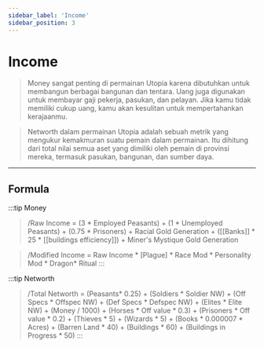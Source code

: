 ```yaml
---
sidebar_label: 'Income'
sidebar_position: 3
---
```


# Income

>Money sangat penting di permainan Utopia karena dibutuhkan untuk membangun berbagai bangunan dan tentara. Uang juga digunakan untuk membayar gaji pekerja, pasukan, dan pelayan. Jika kamu tidak memiliki cukup uang, kamu akan kesulitan untuk mempertahankan kerajaanmu.

>Networth dalam permainan Utopia adalah sebuah metrik yang mengukur kemakmuran suatu pemain dalam permainan. Itu dihitung dari total nilai semua aset yang dimiliki oleh pemain di provinsi mereka, termasuk pasukan, bangunan, dan sumber daya.

--- 

## Formula

:::tip Money
>/Raw Income = (3 * Employed Peasants) + (1 * Unemployed Peasants) + (0.75 * Prisoners) + Racial Gold Generation + ([[Banks]] * 25 * [[buildings efficiency]]) + Miner's Mystique Gold Generation

>/Modified Income = Raw Income * [Plague] * Race Mod * Personality Mod * Dragon* Ritual
:::

:::tip Networth 
>/Total Networth =  (Peasants* 0.25) + (Soldiers * Soldier NW) + (Off Specs * Offspec NW) + (Def Specs * Defspec NW) + (Elites * Elite NW) + (Money / 1000) + (Horses * Off value * 0.3) + (Prisoners * Off value * 0.2) + (Thieves * 5) + (Wizards * 5) + (Books * 0.000007 * Acres) + (Barren Land * 40) + (Buildings * 60) + (Buildings in Progress * 50)
:::